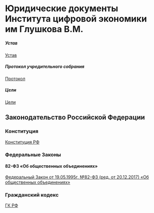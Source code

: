 Юридические документы Института цифровой экономики им Глушкова В.М.
===================================================================


##### Устав

[Устав](charter.md "Устав Института цифровой экономики им Глушкова В.М.")

##### Протокол учредительного собрания

[Протокол](mom1.md "Протокол учредительного собрания")

##### Цели

[Цели](charter-mission.md "Цели")




Законодательство Российской Федерации
-------------------------------------

### Конституция

[Конституция РФ](http://www.constitution.ru)


### Федеральные Законы


#### 82-ФЗ «Об общественных объединениях»

[Федеральный Закон от 19.05.1995г. №82-ФЗ (ред. от 20.12.2017) «Об общественных объединениях»](rf/82.md)


### Гражданский кодекс

[ГК РФ](rf/cc.md)
